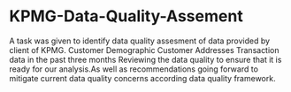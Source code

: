 # KPMG-Data-Quality-Assement
A task was given to identify data quality assesment of data provided by client of KPMG.
Customer Demographic 
Customer Addresses
Transaction data in the past three months
Reviewing the data quality to ensure that it is ready for our analysis.As well as recommendations going forward to mitigate current data quality concerns according data quality framework.
